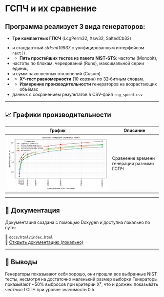 # ГСПЧ и их сравнение

## Программа реализует 3 вида генераторов:
- **Три компактных ГПСЧ** (LcgPerm32, Xsw32, SaltedCb32)
 *    и стандартный *std::mt19937* с унифицированным интерфейсом `next()`.
 *  - **Пять простейших тестов из пакета NIST‑STS**: частоты (Monobit),
 *    частоты по блокам, чередований (Runs), максимальной серии единиц
 *    и сумм накопленных отклонений (Cusum).
 *  - **Χ²‑тест равномерности** (10 корзин) по 32‑битным словам.
 *  - **Измерение производительности** генераторов на возрастающих объёмах
 *    данных с сохранением результатов в CSV‑файл `rng_speed.csv`

 ---

## 📈 Графики производительности

| График                                | Описание |
|---------------------------------------|----------|
| ![Generation Time](rng_speed_plot.png) | Сравнение времени генерации разными ГСПЧ |

---

## 📄 Документация

Документация создана с помощью Doxygen и доступна локально по пути:

📁 `docs/html/index.html`  
📌 [Открыть документацию (локально)](docs/html/index.html)

---

## 🧠 Выводы
Генераторы показывают себя хорошо, они прошли все выбранные NIST тесты, несмотря на достаточно маленький размер выборки
Генераторы показывают ~50% выбросов при критерии Χ², что и должны показывать *честные* ГСПЧ при уровне значимости 0.5